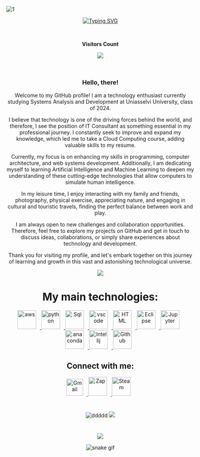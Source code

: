 ![1](https://raw.githubusercontent.com/sbr-rodrigues/Perfil_SabrinaRodrigues/refs/heads/main/Perfil%20Sabrina.png)
<div  align="center"> 

[![Typing SVG](https://readme-typing-svg.herokuapp.com/?color=ffd700&size=35&center=true&vCenter=true&width=1000&lines=Hello!,+My+name+is+Sabrina+Barbosa+Rodrigues;Cloud+school+student;I+from+Brasil,+RJ;I+study+Data+Analytics+Uniasselvi+University;Be+Welcome!+:%29)](https://git.io/typing-svg)

<div align="center">
<br><p align="centre"><b>Visitors Count</b></p>  
<p align="center"><img align="center" src="https://profile-counter.glitch.me/SabrinaRodrigues/count.svg" />
</p> 
<br></div>

### Hello, there! 

Welcome to my GitHub profile! I am a technology enthusiast currently studying Systems Analysis and Development at Uniasselvi University, class of 2024.

I believe that technology is one of the driving forces behind the world, and therefore, I see the position of IT Consultant as something essential in my professional journey. I constantly seek to improve and expand my knowledge, which led me to take a Cloud Computing course, adding valuable skills to my resume.

Currently, my focus is on enhancing my skills in programming, computer architecture, and web systems development. Additionally, I am dedicating myself to learning Artificial Intelligence and Machine Learning to deepen my understanding of these cutting-edge technologies that allow computers to simulate human intelligence.

In my leisure time, I enjoy interacting with my family and friends, photography, physical exercise, appreciating nature, and engaging in cultural and touristic travels, finding the perfect balance between work and play.

I am always open to new challenges and collaboration opportunities. Therefore, feel free to explore my projects on GitHub and get in touch to discuss ideas, collaborations, or simply share experiences about technology and development.

Thank you for visiting my profile, and let's embark together on this journey of learning and growth in this vast and astonishing technological universe.

<p align="center">
  <img src="https://github-profile-trophy.vercel.app/?username=SabrinaRodrigues&theme=dracula&row=2&no-bg=true&column=3&margin-w=15&margin-h=15" />
</p>


# My main technologies:

<a href="https://aws.amazon.com/pt/?nc2=h_lg" target="_blank" rel="noreferrer">
      <img  alt="aws" height="50px" style="padding-right:10px;" src="https://download.logo.wine/logo/Amazon_Web_Services/Amazon_Web_Services-Logo.wine.png" />
  </a>
<a href="https://www.python.org/" target="_blank" rel="noreferrer">
      <img  alt="python" height="50px" style="padding-right:10px;" src="https://cdn.jsdelivr.net/gh/devicons/devicon/icons/python/python-original.svg" />
  </a>
  <a href="https://www.postgresql.org" target="_blank" rel="noreferrer">
      <img  alt="Sql" height="50px" style="padding-right:10px;" src="https://cdn.icon-icons.com/icons2/2415/PNG/512/postgresql_plain_wordmark_logo_icon_146390.png"/>
  </a>
  <a href="https://code.visualstudio.com/" target="_blank" rel="noreferrer">
      <img  alt="vscode" height="50px" style="padding-right:10px;"src="https://cdn.jsdelivr.net/gh/devicons/devicon/icons/vscode/vscode-original.svg"/>
  </a>
  <a href="URL_https://pt.wikipedia.org/wiki/HTML" target="_blank" rel="noreferrer">
  <img alt="HTML" height="50px" style="padding-right:10px;" src="https://upload.wikimedia.org/wikipedia/commons/6/61/HTML5_logo_and_wordmark.svg" />
  </a>
  <a href="https://www.eclipse.org/" target="_blank" rel="noreferrer">
      <img  alt="Eclipse" height="50px" style="padding-right:10px;" src="https://cdn.freebiesupply.com/logos/large/2x/eclipse-11-logo-svg-vector.svg" />
  </a>
    <a href="http://jupyter.org/" target="_blank" rel="noreferrer">
      <img  alt="Jupyter" height="50px" style="padding-right:10px;"src="https://cdn.jsdelivr.net/gh/devicons/devicon/icons/jupyter/jupyter-original-wordmark.svg"/>
  </a>
  <a href="https://www.anaconda.com" target="_blank" rel="noreferrer">
      <img  alt="anaconda" height="50px" style="padding-right:10px;" src="https://cdn.jsdelivr.net/gh/devicons/devicon/icons/anaconda/anaconda-original.svg"/>
  </a>
    <a href="https://git-scm.com/downloads" target="_blank" rel="noreferrer">
      <img  alt="Intellij" height="50px" style="padding-right:10px;" src="https://cdn.worldvectorlogo.com/logos/git-bash.svg"/>
  </a>
   <a href="https://github.com/SabrinaRodrigues" target="_blank" rel="noreferrer">
      <img  alt="Github" height="50px" style="padding-right:10px;" src="https://cdn.jsdelivr.net/gh/devicons/devicon/icons/git/git-original.svg"/>
  </a>
 
   
## Connect with me: 

<a href="mailto:sabrina.idev@gmail.com" target="_blank" rel="noreferrer">
      <img  alt="Gmail" height="45px" style="padding-right:10px;" src="https://upload.wikimedia.org/wikipedia/commons/7/7e/Gmail_icon_%282020%29.svg" />
  </a>
  <a href="https://wa.me/5521976655246?text=Bem+vindo+%21+me+chamo%2C+Sabrina+Rodrigues+." target="_blank" rel="noreferrer">
      <img  alt="Zap" height="50px" style="padding-right:10px; ;" src="https://upload.wikimedia.org/wikipedia/commons/6/6b/WhatsApp.svg"/>
  </a>
  <a href="https://www.linkedin.com/in/sabrina-rodrigues-36b820270/" target="_blank" rel="noreferrer">
      <img  alt="Steam" height="50px" style="padding-right:10px;"src="https://upload.wikimedia.org/wikipedia/commons/thumb/8/81/LinkedIn_icon.svg/800px-LinkedIn_icon.svg.png?20210220164014"/>
 </a>

#

![ddddd](http://github-profile-summary-cards.vercel.app/api/cards/stats?username=SabrinaRodrigues&theme=tokyonight)
![](http://github-profile-summary-cards.vercel.app/api/cards/most-commit-language?username=SabrinaRodrigues&theme=tokyonight)
#

![](http://github-profile-summary-cards.vercel.app/api/cards/profile-details?username=SabrinaRodrigues&theme=tokyonight)

![snake gif](https://github.com/SabrinaRodrigues/SabrinaRodrigues/blob/output/github-contribution-grid-snake.svg)
 



